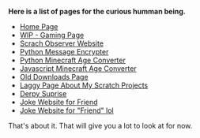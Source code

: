**Here is a list of pages for the curious humman being.**

- [Home Page](https://ajsya.github.io/)
- [WIP - Gaming Page](https://ajsya.github.io/SharkBaitBilly)
- [Scrach Observer Website](https://ajsya.github.io/ScratchObserver)
- [Python Message Encrypter](https://ajsya.github.io/Encrypter)
- [Python Minecraft Age Converter](https://ajsya.github.io/Minecraft-Age_Converter)
- [Javascript Minecraft Age Converter](https://ajsya.github.io/minecraft-age)
- [Old Downloads Page](https://ajsya.github.io/downloads)
- [Laggy Page About My Scratch Projects](https://ajsya.github.io/Projects)
- [Derpy Suprise](https://ajsya.github.io/beautiful-birb)
- [Joke Website for Friend](https://ajsya.github.io/copymachine34)
- [Joke Website for "Friend" lol](https://ajsya.github.io/potatogod3000)

That's about it. That will give you a lot to look at for now.
